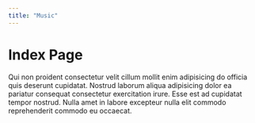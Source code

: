 ```yaml
---
title: "Music"
---
```


# Index Page

Qui non proident consectetur velit cillum mollit enim adipisicing do officia quis deserunt cupidatat. Nostrud laborum aliqua adipisicing dolor ea pariatur consequat consectetur exercitation irure. Esse est ad cupidatat tempor nostrud. Nulla amet in labore excepteur nulla elit commodo reprehenderit commodo eu occaecat.

